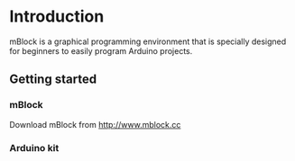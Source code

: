 # Introduction
mBlock is a graphical programming environment that is specially designed for beginners to easily program Arduino projects.

## Getting started
### mBlock
Download mBlock from http://www.mblock.cc
### Arduino kit




